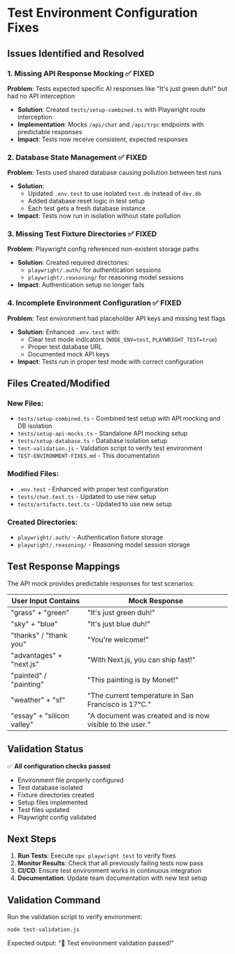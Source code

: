 # Test Environment Configuration Fixes

## Issues Identified and Resolved

### 1. **Missing API Response Mocking** ✅ FIXED
**Problem**: Tests expected specific AI responses like "It's just green duh!" but had no API interception
- **Solution**: Created `tests/setup-combined.ts` with Playwright route interception
- **Implementation**: Mocks `/api/chat` and `/api/trpc` endpoints with predictable responses
- **Impact**: Tests now receive consistent, expected responses

### 2. **Database State Management** ✅ FIXED
**Problem**: Tests used shared database causing pollution between test runs
- **Solution**: 
  - Updated `.env.test` to use isolated `test.db` instead of `dev.db`
  - Added database reset logic in test setup
  - Each test gets a fresh database instance
- **Impact**: Tests now run in isolation without state pollution

### 3. **Missing Test Fixture Directories** ✅ FIXED
**Problem**: Playwright config referenced non-existent storage paths
- **Solution**: Created required directories:
  - `playwright/.auth/` for authentication sessions
  - `playwright/.reasoning/` for reasoning model sessions
- **Impact**: Authentication setup no longer fails

### 4. **Incomplete Environment Configuration** ✅ FIXED
**Problem**: Test environment had placeholder API keys and missing test flags
- **Solution**: Enhanced `.env.test` with:
  - Clear test mode indicators (`NODE_ENV=test`, `PLAYWRIGHT_TEST=true`)
  - Proper test database URL
  - Documented mock API keys
- **Impact**: Tests run in proper test mode with correct configuration

## Files Created/Modified

### New Files:
- `tests/setup-combined.ts` - Combined test setup with API mocking and DB isolation
- `tests/setup-api-mocks.ts` - Standalone API mocking setup
- `tests/setup-database.ts` - Database isolation setup
- `test-validation.js` - Validation script to verify test environment
- `TEST-ENVIRONMENT-FIXES.md` - This documentation

### Modified Files:
- `.env.test` - Enhanced with proper test configuration
- `tests/chat.test.ts` - Updated to use new setup
- `tests/artifacts.test.ts` - Updated to use new setup

### Created Directories:
- `playwright/.auth/` - Authentication fixture storage
- `playwright/.reasoning/` - Reasoning model session storage

## Test Response Mappings

The API mock provides predictable responses for test scenarios:

| User Input Contains | Mock Response |
|-------------------|---------------|
| "grass" + "green" | "It's just green duh!" |
| "sky" + "blue" | "It's just blue duh!" |
| "thanks" / "thank you" | "You're welcome!" |
| "advantages" + "next.js" | "With Next.js, you can ship fast!" |
| "painted" / "painting" | "This painting is by Monet!" |
| "weather" + "sf" | "The current temperature in San Francisco is 17°C." |
| "essay" + "silicon valley" | "A document was created and is now visible to the user." |

## Validation Status

✅ **All configuration checks passed**
- Environment file properly configured
- Test database isolated
- Fixture directories created
- Setup files implemented
- Test files updated
- Playwright config validated

## Next Steps

1. **Run Tests**: Execute `npx playwright test` to verify fixes
2. **Monitor Results**: Check that all previously failing tests now pass
3. **CI/CD**: Ensure test environment works in continuous integration
4. **Documentation**: Update team documentation with new test setup

## Validation Command

Run the validation script to verify environment:
```bash
node test-validation.js
```

Expected output: "🎉 Test environment validation passed!"